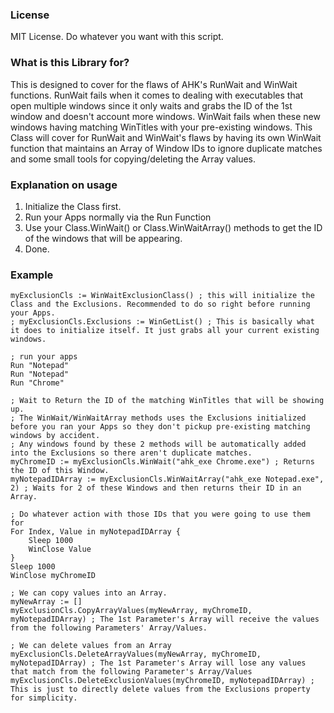 ### License
MIT License. Do whatever you want with this script.

### What is this Library for?
This is designed to cover for the flaws of AHK's RunWait and WinWait functions.
RunWait fails when it comes to dealing with executables that open multiple windows since it only waits and grabs the ID of the 1st window and doesn't account more windows.
WinWait fails when these new windows having matching WinTitles with your pre-existing windows.
This Class will cover for RunWait and WinWait's flaws by having its own WinWait function that maintains an Array of Window IDs to ignore duplicate matches and some small tools for copying/deleting the Array values.

### Explanation on usage
1. Initialize the Class first.
2. Run your Apps normally via the Run Function
3. Use your Class.WinWait() or Class.WinWaitArray() methods to get the ID of the windows that will be appearing.
4. Done.

### Example
```
myExclusionCls := WinWaitExclusionClass() ; this will initialize the Class and the Exclusions. Recommended to do so right before running your Apps.
; myExclusionCls.Exclusions := WinGetList() ; This is basically what it does to initialize itself. It just grabs all your current existing windows.

; run your apps
Run "Notepad"
Run "Notepad"
Run "Chrome"

; Wait to Return the ID of the matching WinTitles that will be showing up.
; The WinWait/WinWaitArray methods uses the Exclusions initialized before you ran your Apps so they don't pickup pre-existing matching windows by accident.
; Any windows found by these 2 methods will be automatically added into the Exclusions so there aren't duplicate matches.
myChromeID := myExclusionCls.WinWait("ahk_exe Chrome.exe") ; Returns the ID of this Window.
myNotepadIDArray := myExclusionCls.WinWaitArray("ahk_exe Notepad.exe", 2) ; Waits for 2 of these Windows and then returns their ID in an Array.

; Do whatever action with those IDs that you were going to use them for
For Index, Value in myNotepadIDArray {
    Sleep 1000
    WinClose Value
}
Sleep 1000
WinClose myChromeID

; We can copy values into an Array.
myNewArray := []
myExclusionCls.CopyArrayValues(myNewArray, myChromeID, myNotepadIDArray) ; The 1st Parameter's Array will receive the values from the following Parameters' Array/Values.

; We can delete values from an Array
myExclusionCls.DeleteArrayValues(myNewArray, myChromeID, myNotepadIDArray) ; The 1st Parameter's Array will lose any values that match from the following Parameter's Array/Values
myExclusionCls.DeleteExclusionValues(myChromeID, myNotepadIDArray) ; This is just to directly delete values from the Exclusions property for simplicity.
```
